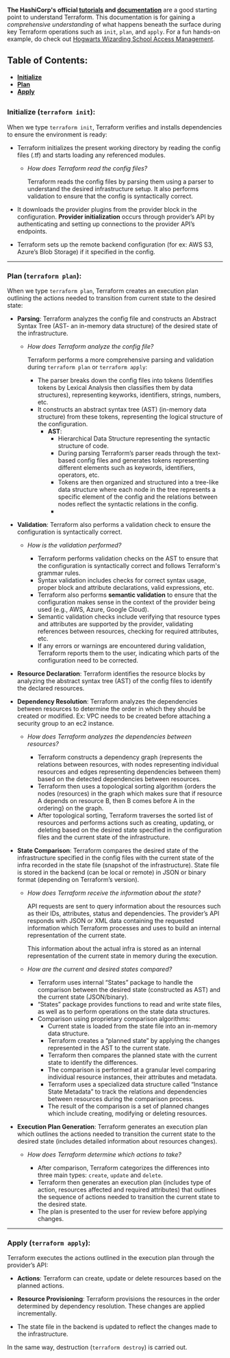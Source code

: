 **The HashiCorp's official [tutorials](https://developer.hashicorp.com/terraform/tutorials "Tutorials | Terraform") and [documentation](https://developer.hashicorp.com/terraform/docs "Documentation | Terraform")** are a good starting point to understand Terraform. This documentation is for gaining a *comprehensive understanding* of what happens beneath the surface during key Terraform operations such as `init`, `plan`, and `apply`. For a fun hands-on example, do check out [Hogwarts Wizarding School Access Management](Hogwarts-Access_Management/README.md).

## Table of Contents:
- [**Initialize**](#int)
- [**Plan**](#plan)
- [**Apply**](#apply)
##
       
<a name= int></a>
### Initialize (`terraform init`):

When we type `terraform init`, Terraform verifies and installs dependencies to ensure the environment is ready: 

- Terraform initializes the present working directory by reading the config files (.tf) and starts loading any referenced modules.
    - *How does Terraform read the config files?*
        
        Terraform reads the config files by parsing them using a parser to understand the desired infrastructure setup. It also performs validation to ensure that the config is syntactically correct.
        
- It downloads the provider plugins from the provider block in the configuration. **Provider initialization** occurs through provider’s API by authenticating and setting up connections to the provider API’s endpoints.
- Terraform sets up the remote backend configuration (for ex: AWS S3, Azure’s Blob Storage) if it specified in the config.

---

<a name=plan></a>
### Plan (`terraform plan`):

When we type `terraform plan`, Terraform creates an execution plan outlining the actions needed to transition from current state to the desired state:

- **Parsing**: Terraform analyzes the config file and constructs an Abstract Syntax Tree (AST- an in-memory data structure) of the desired state of the infrastructure.
    - *How does Terraform analyze the config file?*
        
        Terraform performs a more comprehensive parsing and validation during `terraform plan` or `terraform apply`:
        
        - The parser breaks down the config files into tokens (Identifies tokens by Lexical Analysis then classifies them by data structures), representing keyworks, identifiers, strings, numbers, etc.
        - It constructs an abstract syntax tree (AST) (in-memory data structure) from these tokens, representing the logical structure of the configuration.
            - **AST**:
                - Hierarchical Data Structure representing the syntactic structure of code.
                - During parsing Terraform’s parser reads through the text-based config files and generates tokens representing different elements such as keywords, identifiers, operators, etc.
                - Tokens are then organized and structured into a tree-like data structure where each node in the tree represents a specific element of the config and the relations between nodes reflect the syntactic relations in the config.
                - 
- **Validation**: Terraform also performs a validation check to ensure the configuration is syntactically correct.
 
    - *How is the validation performed?*
     
        - Terraform performs validation checks on the AST to ensure that the configuration is syntactically correct and follows Terraform's grammar rules.
        - Syntax validation includes checks for correct syntax usage, proper block and attribute declarations, valid expressions, etc.
        - Terraform also performs **semantic validation** to ensure that the configuration makes sense in the context of the provider being used (e.g., AWS, Azure, Google Cloud).
        - Semantic validation checks include verifying that resource types and attributes are supported by the provider, validating references between resources, checking for required attributes, etc.
        - If any errors or warnings are encountered during validation, Terraform reports them to the user, indicating which parts of the configuration need to be corrected.

- **Resource Declaration**: Terraform identifies the resource blocks by analyzing the abstract syntax tree (AST) of the config files to identify the declared resources.

- **Dependency Resolution**: Terraform analyzes the dependencies between resources to determine the order in which they should be created or modified. Ex: VPC needs to be created before attaching a security group to an ec2 instance.
  
    - *How does Terraform analyzes the dependencies between resources?*

        - Terraform constructs a dependency graph (represents the relations between resources, with nodes representing individual resources and edges representing dependencies between them) based on the detected dependencies between resources.
        - Terraform then uses a topological sorting algorithm {orders the nodes (resources) in the graph which makes sure that if resource A depends on resource B, then B comes before A in the ordering} on the graph.
        - After topological sorting, Terraform traverses the sorted list of resources and performs actions such as creating, updating, or deleting based on the desired state specified in the configuration files and the current state of the infrastructure.

- **State Comparison**: Terraform compares the desired state of the infrastructure specified in the config files with the current state of the infra recorded in the state file (snapshot of the infrastructure). State file is stored in the backend (can be local or remote) in JSON or binary format (depending on Terraform’s version).

    - *How does Terraform receive the information about the state?*
        
        API requests are sent to query information about the resources such as their IDs, attributes, status and dependencies. The provider’s API responds with JSON or XML data containing the requested information which Terraform processes and uses to build an internal representation of the current state.
        
        This information about the actual infra is stored as an internal representation of the current state in memory during the execution.
        
    - *How are the current and desired states compared?*

        - Terraform uses internal “States” package to handle the comparison between the desired state (constructed as AST) and the current state (JSON/binary).
        - “States” package provides functions to read and write state files, as well as to perform operations on the state data structures.
        - Comparison using proprietary comparison algorithms:
            - Current state is loaded from the state file into an in-memory data structure.
            - Terraform creates a “planned state” by applying the changes represented in the AST to the current state.
            - Terraform then compares the planned state with the current state to identify the differences.
            - The comparison is performed at a granular level comparing individual resource instances, their attributes and metadata.
            - Terraform uses a specialized data structure called “Instance State Metadata” to track the relations and dependencies between resources during the comparison process.
            - The result of the comparison is a set of planned changes which include creating, modifying or deleting resources.

- **Execution Plan Generation**: Terraform generates an execution plan which outlines the actions needed to transition the current state to the desired state (includes detailed information about resources changes).

    - *How does Terraform determine which actions to take?*

        - After comparison, Terraform categorizes the differences into three main types: `create`, `update` and `delete`.
        - Terraform then generates an execution plan (includes type of action, resources affected and required attributes) that outlines the sequence of actions needed to transition the current state to the desired state.
        - The plan is presented to the user for review before applying changes.

---

<a name=apply></a>
### Apply (`terraform apply`):

Terraform executes the actions outlined in the execution plan through the provider’s API:

- **Actions**: Terraform can create, update or delete resources based on the planned actions.

- **Resource Provisioning**: Terraform provisions the resources in the order determined by dependency resolution. These changes are applied incrementally.

- The state file in the backend is updated to reflect the changes made to the infrastructure.

In the same way, destruction (`terraform destroy`) is carried out.

